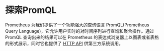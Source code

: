 # 探索PromQL

Prometheus 为我们提供了一个功能强大的查询语言 PromQL\(Prometheus Query Language\)，它允许用户实时的对时间序列进行查询和聚合操作。通过 PromQL 查询出来的结果可以在 Prometheus 的表达式浏览器上以图表或者表格的形式展示，同时它也提供了 [HTTP API](https://prometheus.io/docs/prometheus/latest/querying/api/) 供第三方系统调用。

